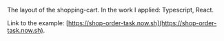 The layout of the shopping-cart. In the work I applied:
Typescript, React.

Link to the example: 
[https://shop-order-task.now.sh](https://shop-order-task.now.sh).



